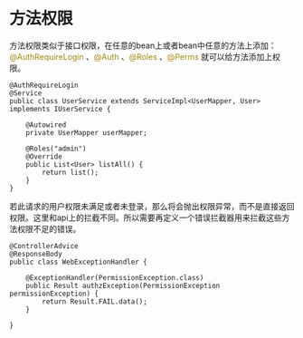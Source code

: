 # 方法权限

方法权限类似于接口权限，在任意的bean上或者bean中任意的方法上添加：<span style='color: #9e880d'>@AuthRequireLogin</span> 、<span style='color: #9e880d'>@Auth</span> 、<span style='color: #9e880d'>@Roles</span> 、<span style='color: #9e880d'>@Perms</span> 就可以给方法添加上权限。

```java{1,8}
@AuthRequireLogin
@Service
public class UserService extends ServiceImpl<UserMapper, User> implements IUserService {

    @Autowired
    private UserMapper userMapper;

    @Roles("admin")
    @Override
    public List<User> listAll() {
        return list();
    }
}
```

若此请求的用户权限未满足或者未登录，那么将会抛出权限异常，而不是直接返回权限。这里和api上的拦截不同。所以需要再定义一个错误拦截器用来拦截这些方法权限不足的错误。

```java{5}
@ControllerAdvice
@ResponseBody
public class WebExceptionHandler {

    @ExceptionHandler(PermissionException.class)
    public Result authzException(PermissionException permissionException) {
        return Result.FAIL.data();
    }
  
}
```





<style>
  :root{
    --vp-home-hero-name-color: transparent;
    --vp-home-hero-name-background: -webkit-linear-gradient(120deg, #e7cb7f, #d65454);

    --vp-c-brand: #fb8732;
    --vp-c-brand-light: #fb8732;
    --vp-c-brand-lighter: #ff7727;
    --vp-c-brand-dark: #fb8732;
    --vp-c-brand-darker: #ff7727;
  }
</style>